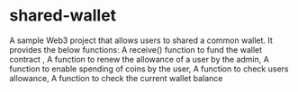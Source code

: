 # shared-wallet
A sample Web3 project that allows users to shared a common wallet. It provides the below functions: A receive() function to fund the wallet contract ,  A function to renew the allowance of a user by the admin,  A function to enable spending of coins by the user,  A function to check users allowance,  A function to check the current wallet balance
